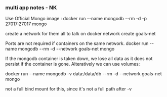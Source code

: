 ### multi app notes - NK 
Use Official Mongo image : docker run --name mongodb --rm -d -p 27017:27017 mongo

create a network for them all to talk on 
  docker network create goals-net 

Ports are not required if containers on the same network. 
  docker run --name mongodb --rm -d --network goals-net mongo

If the mongodb container is taken down, we lose all data as it does not persist if the container is gone. Alteratively we can use volumes:

  docker run --name mongodb  -v data:/data/db --rm -d --network goals-net mongo 

not a full bind mount for this, since it's not a full path after -v 